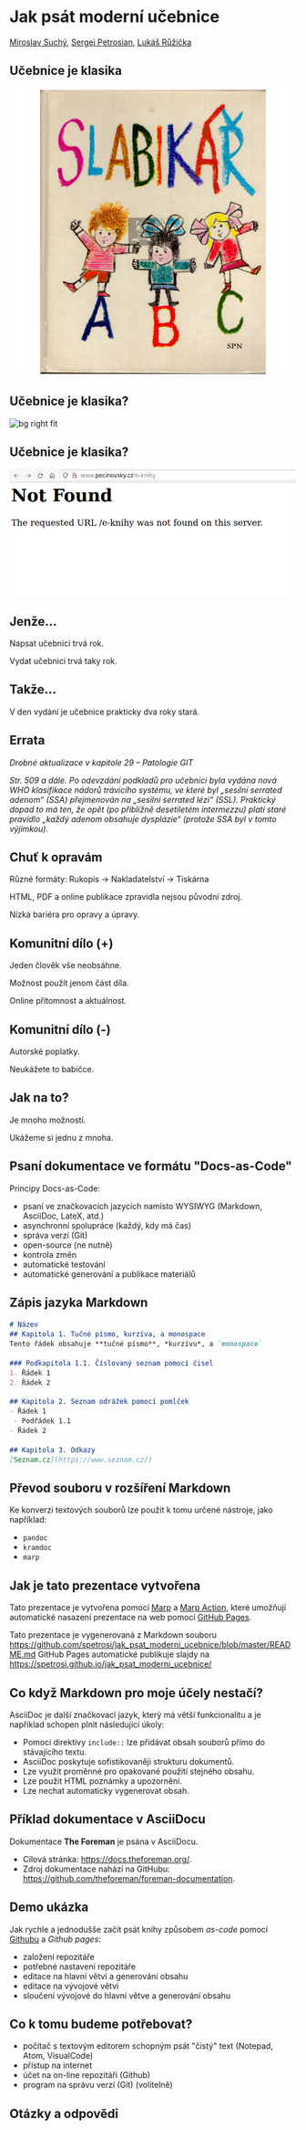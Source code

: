 <!--
title: Jak psát moderní učebnice
theme: gaia
class:
 - invert
headingDivider: 2 
paginate: true
title: Jak psát moderní učebnice
description: Prezentace pro OpenAlt 2021
-->

# Jak psát moderní učebnice
<!-- _class: lead -->

[Miroslav Suchý](mailto:msuchy@redhat.com), [Sergei Petrosian](mailto:spetrosi@redhat.com), [Lukáš Růžička](mailto:lruzicka@redhat.com)

## Učebnice je klasika

![bg right](img/slabikar.jpg)

## Učebnice je klasika?

![bg right fit](img/baltik.jpg)

## Učebnice je klasika?

![bg right fit](img/not-found.png)

## Jenže...

Napsat učebnici trvá rok.

Vydat učebnici trvá taky rok.

## Takže...

V den vydání je učebnice prakticky dva roky stará.

## Errata

*Drobné aktualizace v kapitole 29 – Patologie GIT*

*Str. 509 a dále. Po odevzdání podkladů pro učebnici byla vydána nová WHO klasifikace nádorů trávicího systému, ve které byl „sesilní serrated adenom“ (SSA) přejmenován na „sesilní serrated lézi“ (SSL). Praktický dopad to má ten, že opět (po přibližně desetiletém intermezzu) platí staré pravidlo „každý adenom obsahuje dysplázie“ (protože SSA byl v tomto výjimkou).*

## Chuť k opravám

Různé formáty: Rukopis -> Nakladatelství -> Tiskárna

HTML, PDF a online publikace zpravidla nejsou původní zdroj.

Nízká bariéra pro opravy a úpravy.

## Komunitní dílo (+)

Jeden člověk vše neobsáhne.

Možnost použít jenom část díla.

Online přítomnost a aktuálnost.

## Komunitní dílo (-)

Autorské poplatky.

Neukážete to babičce.

## <!--fit--> Jak na to?

<!--
Tady si předáme slovo
-->

Je mnoho možností.

Ukážeme si jednu z mnoha.

## <!--fit--> Psaní dokumentace ve formátu "Docs-as-Code"

Principy Docs-as-Code:

- psaní ve značkovacích jazycích namísto WYSIWYG (Markdown, AsciiDoc, LateX, atd.)
- asynchronní spolupráce (každý, kdy má čas)
- správa verzí (Git)
- open-source (ne nutně)
- kontrola změn
- automatické testování
- automatické generování a publikace materiálů

## Zápis jazyka Markdown

```md
# Název
## Kapitola 1. Tučné písmo, kurzíva, a monospace
Tento řádek obsahuje **tučné písmo**, *kurzívu*, a `monospace`

### Podkapitola 1.1. Číslovaný seznam pomocí čisel
1. Řádek 1
2. Řádek 2

## Kapitola 2. Seznam odrážek pomocí pomlček
- Řádek 1
 - Podřádek 1.1
- Řádek 2

## Kapitola 3. Odkazy
[Seznam.cz](https://www.seznam.cz/)
```

## Převod souboru v rozšíření Markdown

Ke konverzi textových souborů lze použít k tomu určené nástroje, jako například:
- `pandoc`
- `kramdoc`
- `marp`

<!--
Tady bude ukázka převod příkladu do HTML pomocí pandoc
-->

## Jak je tato prezentace vytvořena

Tato prezentace je vytvořena pomocí [Marp](https://marp.app/) a [Marp Action](https://github.com/ralexander-phi/marp-action), které umožňují automatické nasazení prezentace na web pomocí [GitHub Pages](https://pages.github.com/).

Tato prezentace je vygenerovaná z Markdown souboru https://github.com/spetrosi/jak_psat_moderni_ucebnice/blob/master/README.md
GitHub Pages automatické publikuje slajdy na https://spetrosi.github.io/jak_psat_moderni_ucebnice/

<!--
Tady bude ukázka převod slajdů z README.md do HTML a PDF pomocí marp
-->

## Co když Markdown pro moje účely nestačí?

AsciiDoc je další značkovací jazyk, který má větší funkcionalitu a je například schopen plnit následující úkoly:
- Pomocí direktivy `include::` lze přidávat obsah souborů přímo do stávajícího textu.
- AsciiDoc poskytuje sofistikovaněji strukturu dokumentů.
- Lze využit proměnné pro opakované použití stejného obsahu.
- Lze použit HTML poznámky a upozornění.
- Lze nechat automaticky vygenerovat obsah.

## Příklad dokumentace v AsciiDocu

Dokumentace __The Foreman__ je psána v AsciiDocu.

- Cílová stránka: https://docs.theforeman.org/.
- Zdroj dokumentace nahází na GitHubu: https://github.com/theforeman/foreman-documentation.

<!--
Tady bude ukázka jak Foreman docs používají AsciiDoc pro generace své dokumentace
-->

<!--
Tady si předáme slovo
-->

## Demo ukázka

Jak rychle a jednodušše začít psát knihy způsobem *as-code* pomocí [Githubu](github.com) a *Github pages*:

* založení repozitáře
* potřebné nastavení repozitáře
* editace na hlavní větvi a generování obsahu
* editace na vývojové větvi
* sloučení vývojové do hlavní větve a generování obsahu

##  Co k tomu budeme potřebovat?

* počítač s textovým editorem schopným psát "čistý" text (Notepad, Atom, VisualCode)
* přístup na internet
* účet na on-line repozitáři (Github)
* program na správu verzí (Git) (volitelně)

## Otázky a odpovědi


